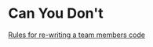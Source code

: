 # Can You Don't

[Rules for re-writing a team members code](https://softwareengineering.stackexchange.com/questions/159691/unwritten-rules-of-rewriting-another-team-members-code)
